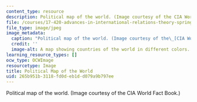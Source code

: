 ```yaml
---
content_type: resource
description: Political map of the world. (Image courtesy of the CIA World Fact Book.)
file: /courses/17-420-advances-in-international-relations-theory-spring-2003/265b951b3118fd0deb1dd079a9b797ee_17-420s03.jpg
file_type: image/jpeg
image_metadata:
  caption: "Political map of the world. (Image courtesy of the\_[CIA World Fact Book](https://www.cia.gov/library/publications/the-world-factbook/docs/refmaps.html).)"
  credit: ''
  image-alt: A map showing countries of the world in different colors.
learning_resource_types: []
ocw_type: OCWImage
resourcetype: Image
title: Political Map of the World
uid: 265b951b-3118-fd0d-eb1d-d079a9b797ee
---
```

Political map of the world. (Image courtesy of the CIA World Fact Book.)

